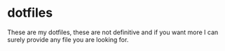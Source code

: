 # dotfiles

These are my dotfiles, these are not definitive and if you want more I can surely provide any file you are looking for.
